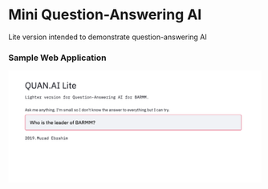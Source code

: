 # Mini Question-Answering AI 
Lite version intended to demonstrate question-answering AI

### Sample Web Application

![Sample image of the question answering web application lite version.](data/sample_webapp.png)